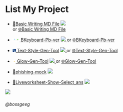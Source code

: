 # List My Project

- [👻Basic Writing MD File](https://github.com/BoszGTec/Basic-Writing-MD-File-Pb)
  [![](https://camo.githubusercontent.com/7700b18a7758ef14542a5bd6401c43137a071e7c0e5433e694a734a0390e9469/68747470733a2f2f6769746875622d726561646d652d73746174732e76657263656c2e6170702f6170692f70696e2f3f757365726e616d653d426f737a47546563267265706f3d42617369632d57726974696e672d4d442d46696c652d5062)
  ](https://github.com/BoszGTec/Basic-Writing-MD-File-Pb)   
  or
  [🌐Basic Writing MD File](https://boszgtec.github.io/Basic-Writing-MD-File-Pb/)

- [<img height="10px" src="https://github.com/BoszGTec/Bkeyboard-Full-Pb/raw/main/image/Logo.png" />
  BKeyboard-Pb-ver](https://github.com/BoszGTec/Bkeyboard-Full-Pb)
  [![](https://camo.githubusercontent.com/1a533a6100a941ff0e0789a565c357d0485d75b2df6e7253d9272c11eaf84534/68747470733a2f2f6769746875622d726561646d652d73746174732e76657263656c2e6170702f6170692f70696e2f3f757365726e616d653d426f737a47546563267265706f3d426b6579626f6172642d46756c6c2d5062)
  ](https://boszgtec.github.io/Bkeyboard-Full-Pb/)
  or
  [🌐BKeyboard-Pb-ver](https://boszgtec.github.io/Bkeyboard-Full-Pb/)

- [<img height="10px" src="https://raw.githubusercontent.com/BoszGTec/Text-Style-Gen-Tool/main/img/icon.jpg" />
  Text-Style-Gen-Tool](https://github.com/BoszGTec/Text-Style-Gen-Tool)
  [![](https://camo.githubusercontent.com/b3cd3ecc13f0f84067b11da4e60b0e09d353108a7076b8e67bcb110f252859e2/68747470733a2f2f6769746875622d726561646d652d73746174732e76657263656c2e6170702f6170692f70696e2f3f757365726e616d653d426f737a47546563267265706f3d546578742d5374796c652d47656e2d546f6f6c)
  ](https://github.com/BoszGTec/Text-Style-Gen-Tool)
  or
  [🌐Text-Style-Gen-Tool](https://boszgtec.github.io/Text-Style-Gen-Tool/)

- [<img height="10px" src="https://github.com/BoszGTec/Glow-Gen-Tool/raw/main/20211219_031528.png" />
  Glow-Gen-Tool](https://github.com/BoszGTec/Glow-Gen-Tool)
  [![](https://camo.githubusercontent.com/2707b5d904a3492120a89be1774148c81714ef5e80bd263847f22d9ae39621c7/68747470733a2f2f6769746875622d726561646d652d73746174732e76657263656c2e6170702f6170692f70696e2f3f757365726e616d653d426f737a47546563267265706f3d476c6f772d47656e2d546f6f6c)
  ](https://github.com/BoszGTec/Glow-Gen-Tool)
  or
  [🌐Glow-Gen-Tool](https://boszgtec.github.io/Glow-Gen-Tool)

- [🎣phishing-mock](https://github.com/BoszGTec/phishing-mock)
  [![](https://camo.githubusercontent.com/16ec3f3631155b3d95c954851c8c65785d30ab47b8c01352b3a445fc4ca32625/68747470733a2f2f6769746875622d726561646d652d73746174732e76657263656c2e6170702f6170692f70696e2f3f757365726e616d653d426f737a47546563267265706f3d7068697368696e672d6d6f636b)
  ](https://github.com/BoszGTec/phishing-mock)

- [🔏Liveworksheet-Show-Select_ans](https://github.com/BoszGTec/Liveworksheet-Show-Select_ans)
  [![](https://camo.githubusercontent.com/a34c3ee14c5141f1496b53753dbfab3ae3f2f324446f0d39640ea1fd40a36a4b/68747470733a2f2f6769746875622d726561646d652d73746174732e76657263656c2e6170702f6170692f70696e2f3f757365726e616d653d426f737a47546563267265706f3d4c697665776f726b73686565742d53686f772d53656c6563745f616e73)
  ](https://github.com/BoszGTec/Liveworksheet-Show-Select_ans)



![](https://github-readme-stats.vercel.app/api/pin/?username=BoszGTec&repo=)
<!-- 
- [<img height="10px" src="" />
  ](https://github.com/BoszGTec/)
  [![]()
  ]()
  or
  []()
-->
<!-- https://github-readme-stats.vercel.app/api/pin/?username=BoszGTec&repo= -->
###### @bossgeeg


